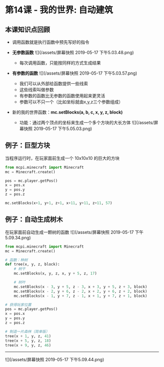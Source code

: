 # 第14课 - 我的世界: 自动建筑

## 本课知识点回顾

* 调用函数就是执行函数中预先写好的指令
* **无参数函数**
    ![](/assets/屏幕快照 2019-05-17 下午5.03.48.png)
    * 每次调用函数，只能按同样的方式生成结果
    
* **有参数的函数**
    ![](/assets/屏幕快照 2019-05-17 下午5.03.57.png)
    * 我们可以从外部给函数提供一些线索
    * 这些线索叫做参数
    * 有参数的函数比无参数的函数使用起来更灵活
    * 参数可以不只一个（比如坐标就由x,y,z三个参数组成）
* 新的我的世界函数：**mc.setBlocks(a, b, c, x, y, z, block)**
    * 功能：通过两个顶点的坐标来生成一个多个方块的大长方体
    ![](/assets/屏幕快照 2019-05-17 下午5.05.03.png)


## 例子：巨型方块
当程序运行时，在玩家面前生成一个 10x10x10 的巨大的方块

```python
from mcpi.minecraft import Minecraft
mc = Minecraft.create()

pos = mc.player.getPos()
x = pos.x
y = pos.y
z = pos.z

mc.setBlocks(x+1, y+1, z+1, x+11, y+11, z+11, 57)

```

## 例子：自动生成树木
在玩家面前自动生成一颗树的函数
![](/assets/屏幕快照 2019-05-17 下午5.09.34.png)

```python
from mcpi.minecraft import Minecraft
mc = Minecraft.create()

# 函数：种树
def tree(x, y, z, block):
    # 树干
    mc.setBlocks(x, y, z, x, y + 5, z, 17)

    # 树叶
    mc.setBlocks(x - 3, y + 5, z - 3, x + 3, y + 5, z + 3, block)
    mc.setBlocks(x - 2, y + 6, z - 2, x + 2, y + 6, z + 2, block)
    mc.setBlocks(x - 1, y + 7, z - 1, x + 1, y + 7, z + 1, block)

# 获得玩家位置
pos = mc.player.getPos()
x = pos.x
y = pos.y
z = pos.z

# 制造一片森林（简单版）
tree(x + 1, y, z, 41)
tree(x + 5, y, z, 18)
tree(x + 9, y, z, 46)

```


---
![](/assets/屏幕快照 2019-05-17 下午5.09.44.png)